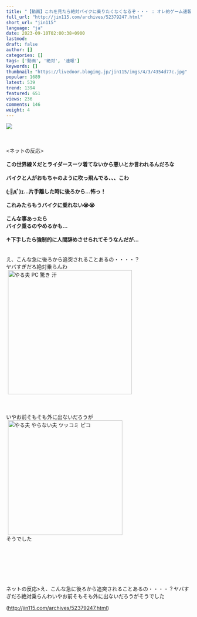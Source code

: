 ```yaml
---
title: "【動画】これを見たら絶対バイクに乗りたくなくなるぞ・・・ : オレ的ゲーム速報＠刃"
full_url: "http://jin115.com/archives/52379247.html"
short_url: "jin115"
language: "ja"
date: 2023-09-10T02:00:38+0900
lastmod: 
draft: false
author: []
categories: []
tags: ['動画', '絶対', '速報']
keywords: []
thumbnail: "https://livedoor.blogimg.jp/jin115/imgs/4/3/4354d77c.jpg"
popular: 1689
latest: 539
trend: 1394
featured: 651
views: 236
comments: 146
weight: 4
---
```


![](https://livedoor.blogimg.jp/jin115/imgs/4/3/4354d77c.jpg)

<div><a name='more'></a> <br> <br> <ネットの反応><br> <b><br> この世界線Ｘだとライダースーツ着てないから悪いとか言われるんだろな</b><br> <br> <b>バイクと人がおもちゃのように吹っ飛んでる、、、こわ</b><br> <b><br> (;ﾟдﾟ)ｪ…片手離した時に後ろから…怖っ！</b><br> <b><br> これみたらもうバイクに乗れない😭😭</b><br> <br> <b>こんな事あったら<br> バイク乗るのやめるかも…</b><br> <br> <b>↑下手したら強制的に人間辞めさせられてそうなんだが…</b><br> <br> <br> え、こんな急に後ろから追突されることあるの・・・・？<br> ヤバすぎだろ絶対乗らんわ<br> <img src='https://livedoor.blogimg.jp/jin115/imgs/8/0/8076d1bb.gif' alt='やる夫 PC 驚き 汗' width='338' border='0' hspace='5' class='pict'><br> <br> <br> <br> いやお前そもそも外に出ないだろうが<br> <img src='https://livedoor.blogimg.jp/jin115/imgs/e/3/e3aede1d.gif' alt='やる夫 やらない夫 ツッコミ ピコ' width='312' border='0' hspace='5' class='pict'><br> そうでした<br> <br> <br> <br> <br> <br> <br> <p>ネットの反応>え、こんな急に後ろから追突されることあるの・・・・？ヤバすぎだろ絶対乗らんわいやお前そもそも外に出ないだろうがそうでした</p></div>

(http://jin115.com/archives/52379247.html)
